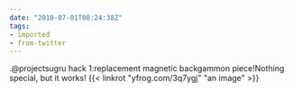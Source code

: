 ```yaml
---
date: "2010-07-01T08:24:38Z"
tags:
- imported
- from-twitter
---
```

.@projectsugru hack 1:replacement magnetic backgammon piece!Nothing special, but it works! {{< linkrot "yfrog.com/3q7ygj" "an image" >}}
